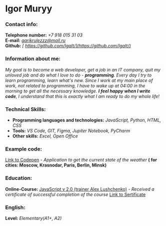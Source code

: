 # Igor Muryy
### Contact info:
**Telephone number:** *+7 918 015 31 03*  
**E-mail:** *garikrulezzz@mail.ru*  
**Github:** *[ https://github.com/IgaIt/](https://github.com/IgaIt/)*
### Information about me:
*My goal is to become a web developer, get a job in an IT company, quit my unloved job and do what I love to do - **programming**. Every day I try to learn programming, learn what's new.
Since I work at my main place of work, not related to programming, I have to wake up at 04:00 in the morning to get all the necessary knowledge. **I feel happy when I write code**, I understand that this is exactly what I am ready to do my whole life!*  
### Technical Skills:
+ **Programming languages and technologies:** *JavaScript, Python, HTML, CSS*  
+ **Tools:** *VS Code, GIT, Figma, Jupiter Notebook, PyCharm*  
+ **Other skills:** *Excel, Open Office*  

### Example code:
[Link to Codepen]( https://codepen.io/IgaIt/pen/mdmpdrz) - *Application to get the current state of the weather* **( for cities: Moscow, Krasnodar, Paris, Berlin, Minsk)**  
### Education:
**Online-Course:** 
[JavaScript v 2.0 (trainer Alex Lushchenko)](https://itgid.info/course/javascript-2) - *Received a certificate of successful completion of the course* [Link to Sertificate](https://drive.google.com/file/d/1gHuMEeDqgVCY7C_WC5aYjzwvJbyrQHZu/view?usp=sharing)
### English: 
**Level:** *Elementary(A1+, A2)*
